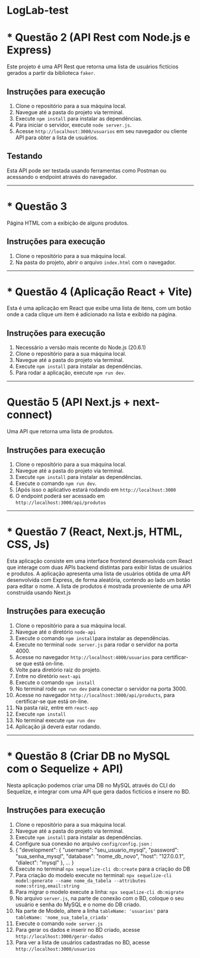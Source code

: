 # LogLab-test

# * Questão 2 (API Rest com Node.js e Express) 

Este projeto é uma API Rest que retorna uma lista de usuários fictícios gerados a partir da biblioteca `faker`.

## Instruções para execução

1. Clone o repositório para a sua máquina local.
2. Navegue até a pasta do projeto via terminal.
3. Execute `npm install` para instalar as dependências.
4. Para iniciar o servidor, execute `node server.js`.
5. Acesse `http://localhost:3000/usuarios` em seu navegador ou cliente API para obter a lista de usuários.

## Testando

Esta API pode ser testada usando ferramentas como Postman ou  acessando o endpoint através do navegador. 
_________________________________


# * Questão 3

Página HTML com a exibição de alguns produtos.

## Instruções para execução

1. Clone o repositório para a sua máquina local.
2. Na pasta do projeto, abrir o arquivo `index.html` com o navegador.
_________________________________   

# * Questão 4 (Aplicação React + Vite)

Esta é uma aplicação em React que exibe uma lista de itens, com um botão onde a cada clique um item é adicionado na lista e exibido na página.

## Instruções para execução

1. Necessário a versão mais recente do Node.js (20.6.1)
2. Clone o repositório para a sua máquina local.
3. Navegue até a pasta do projeto via terminal.
4. Execute `npm install` para instalar as dependências.
5. Para rodar a aplicação, execute `npm run dev`.
__________________________________

# Questão 5 (API Next.js + next-connect)

Uma API que retorna uma lista de produtos.

## Instruções para execução

1. Clone o repositório para a sua máquina local.
2. Navegue até a pasta do projeto via terminal.
3. Execute `npm install` para instalar as dependências.
4. Execute o comando `npm run dev`.
5. [Após isso o aplicativo estará rodando em `http://localhost:3000`
6. O endpoint poderá ser acessado em `http://localhost:3000/api/produtos`
_________________________________

# * Questão 7 (React, Next.js, HTML, CSS, Js)

Esta aplicação consiste em uma interface frontend desenvolvida com React que interage com duas APIs backend distintas para exibir listas de usuários e produtos.
A aplicação apresenta uma lista de usuários obtida de uma API desenvolvida com Express, de forma aleatória, contendo ao lado um botão para editar o nome.
A lista de produtos é mostrada proveniente de uma API construída usando Next.js

## Instruções para execução

1. Clone o repositório para a sua máquina local.
2. Navegue até o diretório `node-api`
3. Execute o comando `npm install`para instalar as dependências.
4. Execute no terminal `node server.js` para rodar o servidor na porta 4000.
5. Acesse no navegador `http://localhost:4000/usuarios` para certificar-se que está on-line.
6. Volte para diretório raiz do projeto.
7. Entre no diretório `next-api`
8. Execute o comando `npm install`
9. No terminal rode `npm run dev` para conectar o servidor na porta 3000.
10. Acesse no navegador `http://localhost:3000/api/products`, para certificar-se que está on-line.
11. Na pasta raiz, entre em `react-app`
12. Execute `npm install`
13. No terminal execute `npm run dev`
14. Aplicação já deverá estar rodando.
________________________________


# * Questão 8 (Criar DB no MySQL com o Sequelize + API)

Nesta aplicação podemos criar uma DB no MySQL através do CLI do Sequelize, e integrar com uma API que gera dados fictícios e insere no BD.

## Instruções para execução

1. Clone o repositório para a sua máquina local.
2. Navegue até a pasta do projeto via terminal.
3. Execute `npm install` para instalar as dependências.
4. Configure sua conexão no arquivo `config/config.json` :
5. {
  "development": {
    "username": "seu_usuario_mysql",
    "password": "sua_senha_mysql",
    "database": "nome_db_novo",
    "host": "127.0.0.1",
    "dialect": "mysql"
  },
  ...
}
6. Execute no terminal `npx sequelize-cli db:create` para a criação do DB
7. Para criação do modelo execute no terminal: `npx sequelize-cli model:generate --name nome_da_tabela --attributes nome:string,email:string`
8. Para migrar o modelo execute a linha: `npx sequelize-cli db:migrate`
9. No arquivo `server.js`, na parte de conexão com o BD, coloque o seu usuário e senha do MySQL e o nome do DB criado.
10. Na parte de Modelo, altere a linha `tableName: 'usuarios'` para `tableName: 'nome_sua_tabela_criada'`
11. Execute o comando `node server.js`
12. Para gerar os dados e inserir no BD criado, acesse `http://localhost:3000/gerar-dados`
13. Para ver a lista de usuários cadastradas no BD, acesse `http://localhost:3000/usuarios`

